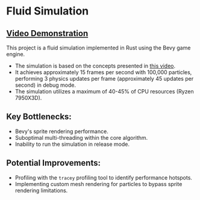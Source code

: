 # Fluid Simulation

## [Video Demonstration](https://www.youtube.com/watch?v=QOP5tywBQ6o)

This project is a fluid simulation implemented in Rust using the Bevy game engine.

-   The simulation is based on the concepts presented in [this video](https://www.youtube.com/watch?v=rSKMYc1CQHE).
-   It achieves approximately 15 frames per second with 100,000 particles, performing 3 physics updates per frame (approximately 45 updates per second) in debug mode.
-   The simulation utilizes a maximum of 40-45% of CPU resources (Ryzen 7950X3D).

## Key Bottlenecks:

-   Bevy's sprite rendering performance.
-   Suboptimal multi-threading within the core algorithm.
-   Inability to run the simulation in release mode.

## Potential Improvements:

-   Profiling with the `tracey` profiling tool to identify performance hotspots.
-   Implementing custom mesh rendering for particles to bypass sprite rendering limitations.
